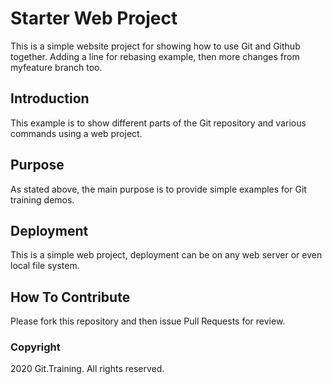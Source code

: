 # Starter Web Project

This is a simple website project for
showing how to use Git and Github together. Adding a line for rebasing example, then
more changes from myfeature branch too.

## Introduction

This example is to show different parts
of the Git repository and various commands
using a web project.

## Purpose

As stated above, the main purpose is to
provide simple examples for Git training
demos.

## Deployment

This is a simple web project, deployment
can be on any web server or even local
file system.

## How To Contribute

Please fork this repository and then issue Pull Requests for review.

### Copyright

2020 Git.Training. All rights reserved.